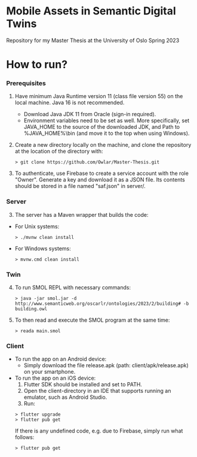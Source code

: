 # Mobile Assets in Semantic Digital Twins
Repository for my Master Thesis at the University of Oslo Spring 2023

# How to run?
### Prerequisites
1. Have minimum Java Runtime version 11 (class file version 55) on the local machine. Java 16 is not recommended.
    * Download Java JDK 11 from Oracle (sign-in required). 
    * Environment variables need to be set as well. More specifically, set JAVA_HOME to the source of the downloaded JDK, and Path to %JAVA_HOME%\bin (and move it to the top when using Windows).

2. Create a new directory locally on the machine, and clone the repository at the location of the directory with:
    ````flutter
    > git clone https://github.com/Owlar/Master-Thesis.git
    ````
   
3. To authenticate, use Firebase to create a service account with the role "Owner". Generate a key and download it as a JSON file. Its contents should be stored in a file named "saf.json" in server/.

### Server
3. The server has a Maven wrapper that builds the code:
* For Unix systems:
    ````flutter
    > ./mvnw clean install
    ````
* For Windows systems:
    ````flutter
    > mvnw.cmd clean install
    ````
    

### Twin
4. To run SMOL REPL with necessary commands:
    ````flutter
    > java -jar smol.jar -d http://www.semanticweb.org/oscarlr/ontologies/2023/2/building# -b building.owl
    ````
5. To then read and execute the SMOL program at the same time:
    ````flutter
    > reada main.smol
    ````

### Client
* To run the app on an Android device:
    * Simply download the file release.apk (path: client/apk/release.apk) on your smartphone.
* To run the app on an iOS device:
    1. Flutter SDK should be installed and set to PATH.
    2. Open the client-directory in an IDE that supports running an emulator, such as Android Studio. 
    3. Run:
    ````flutter
    > flutter upgrade
    > flutter pub get
    ````
    If there is any undefined code, e.g. due to Firebase, simply run what follows:
    ````flutter
    > flutter pub get
    ````
 
